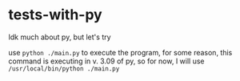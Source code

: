 # tests-with-py

Idk much about py, but let's try

use `python ./main.py` to execute the program, for some reason, this command is executing in v. 3.09 of py, so for now, I will use `/usr/local/bin/python ./main.py`

